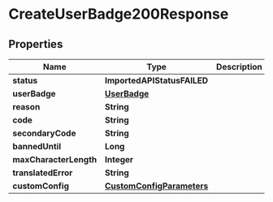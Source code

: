 

# CreateUserBadge200Response


## Properties

| Name | Type | Description | Notes |
|------------ | ------------- | ------------- | -------------|
|**status** | **ImportedAPIStatusFAILED** |  |  |
|**userBadge** | [**UserBadge**](UserBadge.md) |  |  |
|**reason** | **String** |  |  |
|**code** | **String** |  |  |
|**secondaryCode** | **String** |  |  [optional] |
|**bannedUntil** | **Long** |  |  [optional] |
|**maxCharacterLength** | **Integer** |  |  [optional] |
|**translatedError** | **String** |  |  [optional] |
|**customConfig** | [**CustomConfigParameters**](CustomConfigParameters.md) |  |  [optional] |



